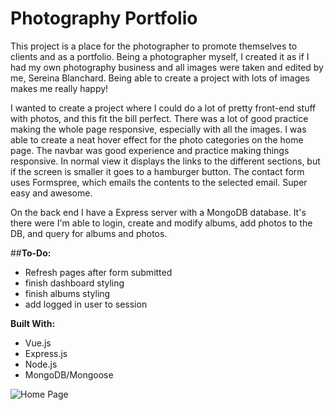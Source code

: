 # Photography Portfolio

This project is a place for the photographer to promote themselves to clients and as a portfolio. Being a photographer myself, I created it as if I had my own photography business and all images were taken and edited by me, Sereina Blanchard. Being able to create a project with lots of images makes me really happy!

I wanted to create a project where I could do a lot of pretty front-end stuff with photos, and this fit the bill perfect. There was a lot of good practice making the whole page responsive, especially with all the images. I was able to create a neat hover effect for the photo categories on the home page. The navbar was good experience and practice making things responsive. In normal view it displays the links to the different sections, but if the screen is smaller it goes to a hamburger button. The contact form uses Formspree, which emails the contents to the selected email. Super easy and awesome. 

On the back end I have a Express server with a MongoDB database. It's there were I'm able to login, create and modify albums, add photos to the DB, and query for albums and photos.

##__To-Do:__
* Refresh pages after form submitted
* finish dashboard styling
* finish albums styling
* add logged in user to session

__Built With:__
* Vue.js
* Express.js
* Node.js
* MongoDB/Mongoose

![Home Page](https://github.com/Ziyal/PhotographyPortfolio/blob/master/screenshots/home.png "Home Page")